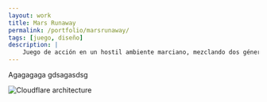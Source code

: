 ```yaml
---
layout: work
title: Mars Runaway
permalink: /portfolio/marsrunaway/
tags: [juego, diseño]
description: |
    Juego de acción en un hostil ambiente marciano, mezclando dos géneros: planet lander y runner. Ganó el primer premio del concurso Mobigame 2011 en la categoría Windows Phone.  
---
```


Agagagaga gdsagasdsg

![Cloudflare architecture](preview.png)

[jekyll-organization]: https://github.com/jekyll
